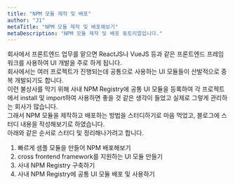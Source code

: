 ```yaml
---
title: "NPM 모듈 제작 및 배포"
author: "J1"
metaTitle: "NPM 모듈 제작 및 배포해보기"
metaDescription: "NPM 모듈 제작 및 배포 튜토리얼입니다."
---
```


회사에서 프론트엔드 업무를 맡으면 ReactJS나 VueJS 등과 같은 프론트엔드 프레임워크를 사용하여 UI 개발을 주로 하게 됩니다.  
회사에서는 여러 프로젝트가 진행되는데 공통으로 사용하는 UI 모듈들이 산발적으로 중복 개발되기도 합니다.  
이런 불상사를 막기 위해 사내 NPM Registry에 공통 UI 모듈을 등록하여 각 프로젝트에서 install 및 import하여 사용하면 좋을 것 같은 생각이 들었고 실제로 그렇게 관리하는 회사가 많습니다.  
그래서 NPM 모듈을 제작하고 배포하는 방법을 스터디하기로 마음 먹었고, 블로그에 스터디 내용을 작성해보기로 하였습니다.  
아래와 같은 순서로 스터디 및 정리해나가려고 합니다.  


1. 빠르게 샘플 모듈을 만들어 NPM 배포해보기
2. cross frontend framework를 지원하는 UI 모듈 만들기
3. 사내 NPM Registry 구축하기
4. 사내 NPM Registry에 공통 UI 모듈 배포 및 사용하기